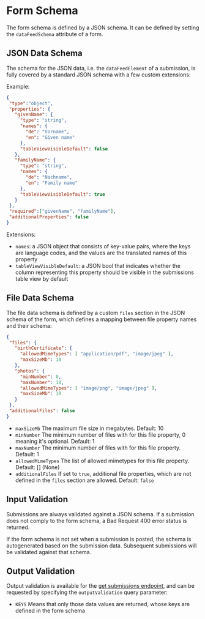 # Form Schema

The form schema is defined by a JSON schema. It can be defined by setting the `dataFeedSchema` attribute
of a form.

## JSON Data Schema

The schema for the JSON data, i.e. the `dataFeedElement` of a submission, is fully covered by a standard JSON schema with
a few custom extensions:

Example:

 ```json
 {
  "type":"object",
  "properties": {
    "givenName": { 
      "type": "string",
      "names": {
        "de": "Vorname",
        "en": "Given name"
      },
      "tableViewVisibleDefault": false
    },
    "familyName": {
      "type": "string",
      "names": {
        "de": "Nachname",
        "en": "Family name"
      },
      "tableViewVisibleDefault": true
    }
  },
  "required":["givenName", "familyName"],
  "additionalProperties": false
}
 ```
Extensions:
- `names`: a JSON object that consists of key-value pairs, where the keys are language codes,
and the values are the translated names of this property
- `tableViewVisibleDefault`: a JSON bool that indicates whether the column representing this property should be
visible in the submissions table view by default


## File Data Schema

The file data schema is defined by a custom `files` section in the JSON schema of the form, which defines a
mapping between file property names and their schema:

 ```json
{
  "files": {
    "birthCertificate": {
      "allowedMimeTypes": [ "application/pdf", "image/jpeg" ],
      "maxSizeMb": 10
    },
    "photos": {
      "minNumber": 0,
      "maxNumber": 10,
      "allowedMimeTypes": [ "image/png", "image/jpeg" ],
      "maxSizeMb": 10
    }
  },
  "additionalFiles": false
}
 ```

- `maxSizeMb` The maximum file size in megabytes. Default: 10
- `minNumber` The minimum number of files with for this file property, 0 meaning it's optional. Default: 1
- `maxNumber` The minimum number of files with for this file property. Default: 1
- `allowedMimeTypes` The list of allowed mimetypes for this file property. Default: [] (None)
- `additionalFiles` If set to `true`, additional file properties, which are not defined in the `files` section 
are allowed. Default: `false`

## Input Validation

Submissions are always validated against a JSON schema. If a submission does not comply to the form schema, a
Bad Request 400 error status is returned.

If the form schema is not set when a submission is posted, the schema is autogenerated based on the submission data.
Subsequent submissions will be validated against that schema.

## Output Validation

Output validation is available for the [get submissions endpoint](./rest-api.md#get-formalizesubmissions),
and can be requested by specifying the `outputValidation` query parameter:
- `KEYS` Means that only those data values are returned, whose keys are defined in the form schema
